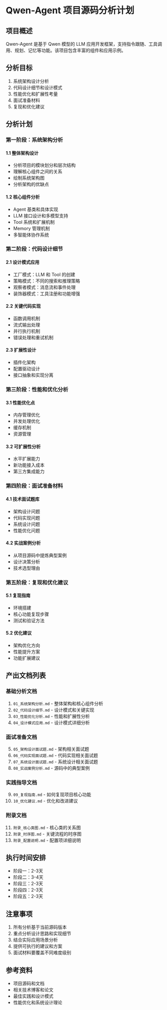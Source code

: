 # Qwen-Agent 项目源码分析计划

## 项目概述
Qwen-Agent 是基于 Qwen 模型的 LLM 应用开发框架，支持指令跟随、工具调用、规划、记忆等功能。该项目包含丰富的组件和应用示例。

## 分析目标
1. 系统架构设计分析
2. 代码设计细节和设计模式
3. 性能优化和扩展性考量
4. 面试准备材料
5. 复现和优化建议

## 分析计划

### 第一阶段：系统架构分析
#### 1.1 整体架构设计
- 分析项目的模块划分和层次结构
- 理解核心组件之间的关系
- 绘制系统架构图
- 分析架构的优缺点

#### 1.2 核心组件分析
- Agent 基类和具体实现
- LLM 接口设计和多模型支持
- Tool 系统和扩展机制
- Memory 管理机制
- 多智能体协作系统

### 第二阶段：代码设计细节
#### 2.1 设计模式应用
- 工厂模式：LLM 和 Tool 的创建
- 策略模式：不同的搜索和推理策略
- 观察者模式：消息流和事件处理
- 装饰器模式：工具注册和功能增强

#### 2.2 关键代码实现
- 函数调用机制
- 流式输出处理
- 并行执行机制
- 错误处理和重试机制

#### 2.3 扩展性设计
- 插件化架构
- 配置驱动设计
- 接口抽象和实现分离

### 第三阶段：性能和优化分析
#### 3.1 性能优化点
- 内存管理优化
- 并发处理优化
- 缓存机制
- 资源管理

#### 3.2 可扩展性分析
- 水平扩展能力
- 新功能接入成本
- 第三方集成能力

### 第四阶段：面试准备材料
#### 4.1 技术面试题库
- 架构设计问题
- 代码实现问题
- 系统设计问题
- 性能优化问题

#### 4.2 实战案例分析
- 从项目源码中提炼典型案例
- 设计决策分析
- 技术选型理由

### 第五阶段：复现和优化建议
#### 5.1 复现指南
- 环境搭建
- 核心功能复现步骤
- 测试和验证方法

#### 5.2 优化建议
- 架构优化方向
- 性能提升方案
- 功能扩展建议

## 产出文档列表

### 基础分析文档
1. `01_系统架构分析.md` - 整体架构和核心组件分析
2. `02_代码设计细节.md` - 设计模式和关键实现
3. `03_性能优化分析.md` - 性能和扩展性分析
4. `04_设计模式应用.md` - 设计模式详细分析

### 面试准备文档
5. `05_架构设计面试题.md` - 架构相关面试题
6. `06_代码实现面试题.md` - 代码实现相关面试题
7. `07_系统设计面试题.md` - 系统设计相关面试题
8. `08_实战案例分析.md` - 源码中的典型案例

### 实践指导文档
9. `09_复现指南.md` - 如何复现项目核心功能
10. `10_优化建议.md` - 优化和改进建议

### 附录文档
11. `附录_核心类图.md` - 核心类的关系图
12. `附录_时序图.md` - 关键流程的时序图
13. `附录_配置说明.md` - 配置项详细说明

## 执行时间安排
- 阶段一：2-3天
- 阶段二：3-4天
- 阶段三：2-3天
- 阶段四：2-3天
- 阶段五：2-3天

## 注意事项
1. 所有分析基于当前源码版本
2. 重点分析设计思路和实现细节
3. 结合实际应用场景分析
4. 提供可执行的建议和方案
5. 面试材料要覆盖不同难度级别

## 参考资料
- 项目源码和文档
- 相关技术博客和论文
- 最佳实践和设计模式
- 性能优化和系统设计理论